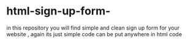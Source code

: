 # html-sign-up-form-
in this repository you will find simple and clean   sign up form  for your website , again its just simple code can be put anywhere in html code 
